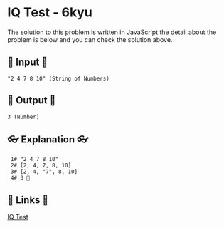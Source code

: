 # IQ Test - 6kyu

The solution to this problem is written in JavaScript the detail about the problem is below and you can check the solution above.

## 🥚 Input 🥚

```
"2 4 7 8 10" (String of Numbers)
```

## 🐣 Output 🐣

```
3 (Number)
```

## 👓 Explanation 👓

```
 1# "2 4 7 8 10"
 2# [2, 4, 7, 8, 10]
 3# [2, 4, "7", 8, 10]
 4# 3 🎉
```

## 🔗 Links 🔗

[IQ Test](https://www.codewars.com/kata/552c028c030765286c00007d)
